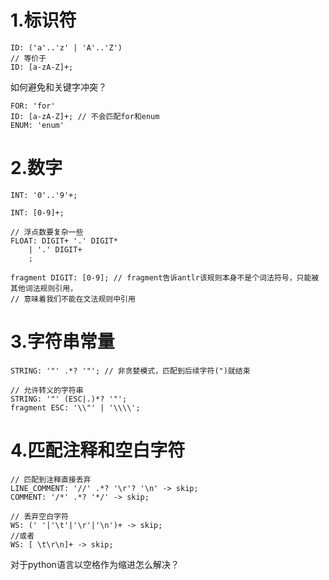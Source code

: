 
# 1.标识符

```antlrv4
ID: ('a'..'z' | 'A'..'Z')
// 等价于
ID: [a-zA-Z]+;
```
如何避免和关键字冲突？

```antlrv4
FOR: 'for'
ID: [a-zA-Z]+; // 不会匹配for和enum
ENUM: 'enum'
```

# 2.数字

```antlrv4
INT: '0'..'9'+;

INT: [0-9]+;

// 浮点数要复杂一些
FLOAT: DIGIT+ '.' DIGIT*
    | '.' DIGIT+
    ;

fragment DIGIT: [0-9]; // fragment告诉antlr该规则本身不是个词法符号，只能被其他词法规则引用，
// 意味着我们不能在文法规则中引用
```

# 3.字符串常量

```antlrv4
STRING: '"' .*? '"'; // 非贪婪模式，匹配到后续字符(")就结束

// 允许转义的字符串
STRING: '"' (ESC|.)*? '"';
fragment ESC: '\\"' | '\\\\'; 
```

# 4.匹配注释和空白字符

```antlrv4
// 匹配到注释直接丢弃
LINE_COMMENT: '//' .*? '\r'? '\n' -> skip;
COMMENT: '/*' .*? '*/' -> skip;

// 丢弃空白字符
WS: (' '|'\t'|'\r'|'\n')+ -> skip;
//或者
WS: [ \t\r\n]+ -> skip;
```

对于python语言以空格作为缩进怎么解决？






